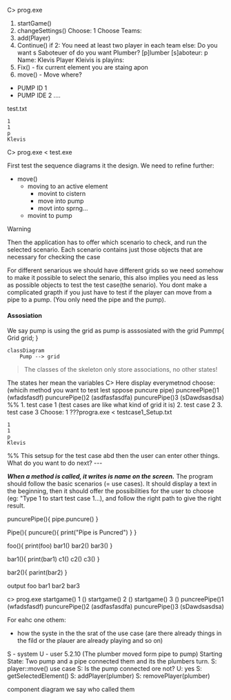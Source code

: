 C\> prog.exe
1. startGame()
2. changeSettings()
Choose: 1
Choose Teams:
1. add(Player)
2. Continue()
if 2:
	You need at least two player in each team
else:
	Do you want s Saboteuer of do you want Plumber? [p]lumber [s]aboteur: p
	Name: Klevis
Player Kleivis is playins:
1. Fix() - fix current element you are staing apon
2. move() -
Move where?
- PUMP ID 1 
- PUMP IDE 2
....


test.txt
```
1
1
p
Klevis
```

C> prog.exe < test.exe

First test the sequence diagrams it the design.
We need to refine further:
- move()
	- moving to an active element
		- movint to cistern
		- move into pump
		- movt into sprng...
	- movint to pump

> [!warning]
> Then the application has to offer which scenario to check, and run the selected scenario. Each scenario contains just those objects that are necessary for checking the case

For different senarious we should have different grids so we need somehow to make it possible to select the senario, this also implies you need as less as possible objects to test the test case(the senario). You dont make a complicated grapth if you just have to test if the player can move from a pipe to a pump. (You only need the pipe and the pump).

#### Assosiation 
We say pump is using the grid as pump is asssosiated with the grid
Pummp{
	Grid grid;
}
```mermaid
classDiagram
	Pump --> grid
```


> The classes of the skeleton only store associations, no other states! 

The states her mean the variables
C>
Here display everymetnod
choose:  (whicih method you want to test lest sppose puncure pipe)
puncreePipe()1 (wfadsfasdf)
puncurePipe()2 (asdfasfasdfa)
puncurePipe()3 (sDawdsasdsa)
%% 1. test case 1 (test cases are like what kind of grid it is)
2. test case 2
3. test case 3
Choose: 1
???progra.exe < testcase1_Setup.txt
```
1
1
p
Klevis
``` 
%%
This setsup for the test case abd then the user can enter other things.
What do you want to do next? ---


***When a method is called, it writes is name on the screen.*** The program should follow the basic 
scenarios (= use cases). It should display a text in the beginning, then it should offer the possibilities for the user 
to choose (eg: "Type 1 to start test case 1...), and follow the right path to give the right result. 

puncurePipe(){
	pipe.puncure()
}

Pipe(){
	puncure(){
		print("Pipe is Puncred")
	}
}

foo(){
print(foo)
 bar1()
 bar2()
 bar3()
}

bar1(){
print(bar1)
c1()
c2()
c3()
}

bar2(){
parint(bar2)
}

output
foo
bar1
bar2
bar3

c> prog.exe
startgame() 1 ()
startgame() 2  ()
startgame() 3   ()
puncreePipe()1 (wfadsfasdf)
puncurePipe()2 (asdfasfasdfa)
puncurePipe()3 (sDawdsasdsa)

For eahc one othem:
- how the syste in the the srat of the use case (are there already things in the fild or the plauer are already playing and so on)


S - system
U - user
5.2.10 (The plumber moved form pipe to pump)
Starting State:  Two pump and a pipe connected them and its the plumbers turn.
S: player::move() use case
S: Is the pump connected ore not?
U: yes
S: getSelectedElement()
S: addPlayer(plumber)
S: removePlayer(plumber)

component diagram we say who called them



